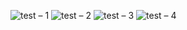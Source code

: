 ![test – 1](https://user-images.githubusercontent.com/25367933/128406073-3c4e12d0-ee87-4ed5-9434-47417f09b688.png)
![test – 2](https://user-images.githubusercontent.com/25367933/128408379-dcc59b60-c0b1-4785-86a5-c87fc8bfe676.png)
![test – 3](https://user-images.githubusercontent.com/25367933/128408543-2ccc9a2d-cf91-4f85-91c3-4f7c6fc7c852.png)
![test – 4](https://user-images.githubusercontent.com/25367933/128460428-52ba8517-2d3d-4d58-8d6a-7b9f31fb567f.png)
